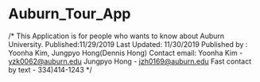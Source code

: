 # Auburn_Tour_App
/*
This Application is for people who wants to know about Auburn University.
Published:11/29/2019
Last Updated: 11/30/2019
Published by : Yoonha Kim, Jungpyo Hong(Dennis Hong)
Contact email: Yoonha Kim - yzk0062@auburn.edu
               Jungpyo Hong - jzh0169@auburn.edu
Fast contact by text - 334)414-1243
 */
